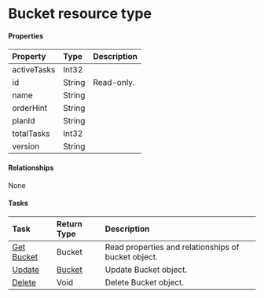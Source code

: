# Bucket resource type



#### Properties
| Property	   | Type	|Description|
|:---------------|:--------|:----------|
|activeTasks|Int32||
|id|String| Read-only.|
|name|String||
|orderHint|String||
|planId|String||
|totalTasks|Int32||
|version|String||

#### Relationships
None


#### Tasks

| Task		   | Return Type	|Description|
|:---------------|:--------|:----------|
|[Get Bucket](../api/bucket_get.md) | Bucket |Read properties and relationships of bucket object.|
|[Update](../api/bucket_update.md) | [Bucket](bucket.md)	|Update Bucket object. |
|[Delete](../api/bucket_delete.md) | Void	|Delete Bucket object. |
